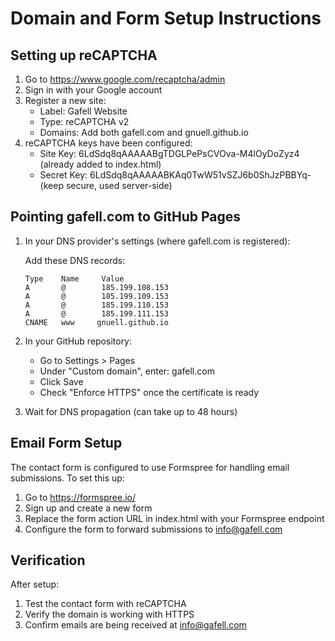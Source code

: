 # Domain and Form Setup Instructions

## Setting up reCAPTCHA

1. Go to https://www.google.com/recaptcha/admin
2. Sign in with your Google account
3. Register a new site:
   - Label: Gafell Website
   - Type: reCAPTCHA v2
   - Domains: Add both gafell.com and gnuell.github.io
4. reCAPTCHA keys have been configured:
   - Site Key: 6LdSdq8qAAAAABgTDGLPePsCVOva-M4lOyDoZyz4 (already added to index.html)
   - Secret Key: 6LdSdq8qAAAAABKAq0TwW51vSZJ6b0ShJzPBBYq- (keep secure, used server-side)

## Pointing gafell.com to GitHub Pages

1. In your DNS provider's settings (where gafell.com is registered):

   Add these DNS records:
   ```
   Type    Name     Value
   A       @        185.199.108.153
   A       @        185.199.109.153
   A       @        185.199.110.153
   A       @        185.199.111.153
   CNAME   www     gnuell.github.io
   ```

2. In your GitHub repository:
   - Go to Settings > Pages
   - Under "Custom domain", enter: gafell.com
   - Click Save
   - Check "Enforce HTTPS" once the certificate is ready

3. Wait for DNS propagation (can take up to 48 hours)

## Email Form Setup

The contact form is configured to use Formspree for handling email submissions. To set this up:

1. Go to https://formspree.io/
2. Sign up and create a new form
3. Replace the form action URL in index.html with your Formspree endpoint
4. Configure the form to forward submissions to info@gafell.com

## Verification

After setup:
1. Test the contact form with reCAPTCHA
2. Verify the domain is working with HTTPS
3. Confirm emails are being received at info@gafell.com
